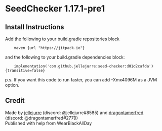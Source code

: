 # SeedChecker 1.17.1-pre1

## Install Instructions

Add the following to your build.gradle repositories block
```    
    maven {url "https://jitpack.io"}
```
and the following to your build.gradle dependencies block:
```
    implementation('com.github.jellejurre:seed-checker:d01d2cafda'){transitive=false}
```

p.s. If you want this code to run faster, you can add -Xmx4096M as a JVM option.
## Credit
Made by [jellejurre](https://github.com/jellejurre) (discord: @jellejurre#8585) and [dragontamerfred](https://github.com/KalleStruik) (discord: @dragontamerfred#2779)  
Published with help from WearBlackAllDay

